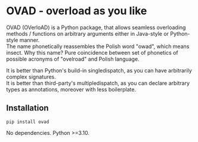 # OVAD - overload as you like  
  
OVAD (OVerloAD) is a Python package, that allows seamless overloading methods / functions on arbitrary arguments either in Java-style or Python-style manner.  
The name phonetically reassembles the Polish word "owad", which means insect. Why this name? Pure coincidence between set of phonetics of possible acronyms of "ovelroad" and Polish language.
  
It is better than Python's build-in singledispatch, as you can have arbitrarily complex signatures.  
It is better than third-party's multipledispatch, as you can declare arbitrary types as annotations, moreover with less boilerplate.  
  
## Installation  
  
```shell
pip install ovad
```  
  
No dependencies. Python >=3.10.  
  
